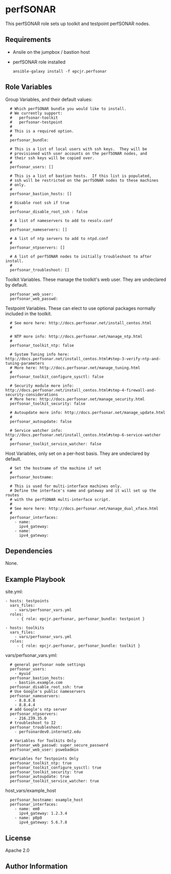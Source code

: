 perfSONAR
=========

This perfSONAR role sets up toolkit and testpoint perfSONAR nodes.

Requirements
------------

* Ansile on the jumpbox / bastion host
* perfSONAR role installed

      ansible-galaxy install -f epcjr.perfsonar

Role Variables
--------------

Group Variables, and their default values:

      # Which perfSONAR bundle you would like to install.
      # We currently support:
      #   perfsonar-toolkit
      #   perfsonar-testpoint
      #
      # This is a required option.
      #
      perfsonar_bundle: 
      
      # This is a list of local users with ssh keys.  They will be
      # provisioned with user accounts on the perfSONAR nodes, and
      # their ssh keys will be copied over.
      #
      perfsonar_users: []
      
      # This is a list of bastion hosts.  If this list is populated,
      # ssh will be restricted on the perfSONAR nodes to these machines
      # only.
      #
      perfsonar_bastion_hosts: []
      
      # Disable root ssh if true
      #
      perfsonar_disable_root_ssh : false
      
      # A list of nameservers to add to resolv.conf
      #
      perfsonar_nameservers: []
      
      # A list of ntp servers to add to ntpd.conf
      #
      perfsonar_ntpservers: []
      
      # A list of perfSONAR nodes to initially troubleshoot to after install.
      #
      perfsonar_troubleshoot: []


Toolkit Variables.  These manage the toolkit's web user.  They are undeclared by default.

      perfsonar_web_user:
      perfsonar_web_passwd:
  
Testpoint Variables.  These can elect to use optional packages normally included in the toolkit.

      # See more here: http://docs.perfsonar.net/install_centos.html
      #
      
      # NTP more info: http://docs.perfsonar.net/manage_ntp.html
      #
      perfsonar_toolkit_ntp: false
      
      # System Tuning info here: http://docs.perfsonar.net/install_centos.html#step-3-verify-ntp-and-tuning-parameters
      # More here: http://docs.perfsonar.net/manage_tuning.html
      #
      perfsonar_toolkit_configure_sysctl: false
      
      # Security module more info: http://docs.perfsonar.net/install_centos.html#step-4-firewall-and-security-considerations
      # More here: http://docs.perfsonar.net/manage_security.html
      perfsonar_toolkit_security: false
      
      # Autoupdate more info: http://docs.perfsonar.net/manage_update.html
      #
      perfsonar_autoupdate: false
      
      # Service watcher info: http://docs.perfsonar.net/install_centos.html#step-6-service-watcher
      #
      perfsonar_toolkit_service_watcher: false
      
Host Variables, only set on a per-host basis.  They are undeclared by default.

      # Set the hostname of the machine if set
      #
      perfsonar_hostname:
      
      # This is used for multi-interface machines only.
      # Define the interface's name and gateway and it will set up the routes
      # with the perfSONAR multi-interface script.
      #
      # See more here: http://docs.perfsonar.net/manage_dual_xface.html
      #
      perfsonar_interfaces:
        - name:
          ipv4_gateway:
        - name:
          ipv4_gateway:

Dependencies
------------

None.

Example Playbook
----------------

site.yml:

    - hosts: testpoints
      vars_files:
        - vars/perfsonar_vars.yml
      roles:
         - { role: epcjr.perfsonar, perfsonar_bundle: testpoint }

    - hosts: toolkits
      vars_files:
        - vars/perfsonar_vars.yml
      roles:
         - { role: epcjr.perfsonar, perfsonar_bundle: toolkit }

vars/perfsonar_vars.yml:

      # general perfsonar node settings
      perfsonar_users:
        - myuid
      perfsonar_bastion_hosts:
        - bastion.example.com
      perfsonar_disable_root_ssh: true
      # Use Google's public nameservers
      perfsonar_nameservers:
        - 8.8.8.8
        - 8.8.4.4
      # add Google's ntp server
      perfsonar_ntpservers:
        - 216.239.35.0
      # troubleshoot to I2
      perfsonar_troubleshoot:
        - perfsonardev0.internet2.edu
      
      # Variables for Toolkits Only
      perfsonar_web_passwd: super_secure_password
      perfsonar_web_user: pswebadmin
      
      #Variables for Testpoints Only
      perfsonar_toolkit_ntp: true
      perfsonar_toolkit_configure_sysctl: true
      perfsonar_toolkit_security: true
      perfsonar_autoupdate: true
      perfsonar_toolkit_service_watcher: true
      
host_vars/example_host

      perfsonar_hostname: example_host
      perfsonar_interfaces:
        - name: em0
          ipv4_gateway: 1.2.3.4
        - name: p0p0
          ipv4_gateway: 5.6.7.8



License
-------

Apache 2.0

Author Information
------------------


